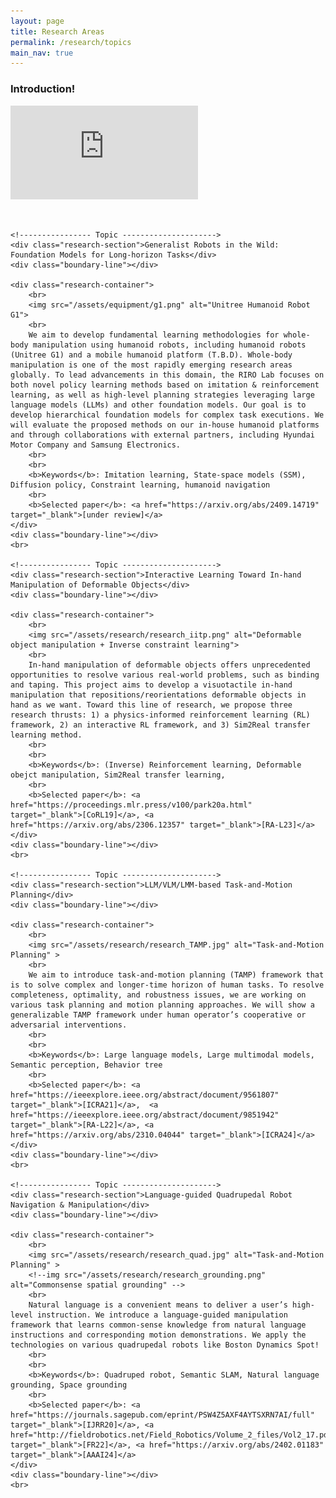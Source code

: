 ```yaml
---
layout: page
title: Research Areas
permalink: /research/topics
main_nav: true
---
```


<h3>Introduction!</h3>

<div class="video-single-container">
    <iframe src="https://www.youtube.com/embed/U--BgrBPQfI?start=37&end=86&loop=1" title="YouTube video player" frameborder="0" allow="accelerometer; autoplay; clipboard-write; encrypted-media; gyroscope; picture-in-picture; web-share" allowfullscreen align="middle" seamless></iframe>
</div>
<br>
<br>


<div class="research">

    <!---------------- Topic --------------------->
    <div class="research-section">Generalist Robots in the Wild: Foundation Models for Long-horizon Tasks</div>
    <div class="boundary-line"></div>

    <div class="research-container">
        <br>
        <img src="/assets/equipment/g1.png" alt="Unitree Humanoid Robot G1">
        <br>
        We aim to develop fundamental learning methodologies for whole-body manipulation using humanoid robots, including humanoid robots (Unitree G1) and a mobile humanoid platform (T.B.D). Whole-body manipulation is one of the most rapidly emerging research areas globally. To lead advancements in this domain, the RIRO Lab focuses on both novel policy learning methods based on imitation & reinforcement learning, as well as high-level planning strategies leveraging large language models (LLMs) and other foundation models. Our goal is to develop hierarchical foundation models for complex task executions. We will evaluate the proposed methods on our in-house humanoid platforms and through collaborations with external partners, including Hyundai Motor Company and Samsung Electronics.
        <br>
        <br>
        <b>Keywords</b>: Imitation learning, State-space models (SSM), Diffusion policy, Constraint learning, humanoid navigation
        <br>    
        <b>Selected paper</b>: <a href="https://arxiv.org/abs/2409.14719" target="_blank">[under review]</a> 
    </div>
    <div class="boundary-line"></div>
    <br>

    <!---------------- Topic --------------------->
    <div class="research-section">Interactive Learning Toward In-hand Manipulation of Deformable Objects</div>
    <div class="boundary-line"></div>

    <div class="research-container">
        <br>
        <img src="/assets/research/research_iitp.png" alt="Deformable object manipulation + Inverse constraint learning">
        <br>
        In-hand manipulation of deformable objects offers unprecedented opportunities to resolve various real-world problems, such as binding and taping. This project aims to develop a visuotactile in-hand manipulation that repositions/reorientations deformable objects in hand as we want. Toward this line of research, we propose three research thrusts: 1) a physics-informed reinforcement learning (RL) framework, 2) an interactive RL framework, and 3) Sim2Real transfer learning method.
        <br>
        <br>
        <b>Keywords</b>: (Inverse) Reinforcement learning, Deformable obejct manipulation, Sim2Real transfer learning, 
        <br>    
        <b>Selected paper</b>: <a href="https://proceedings.mlr.press/v100/park20a.html" target="_blank">[CoRL19]</a>, <a href="https://arxiv.org/abs/2306.12357" target="_blank">[RA-L23]</a> 
    </div>
    <div class="boundary-line"></div>
    <br>

    <!---------------- Topic --------------------->
    <div class="research-section">LLM/VLM/LMM-based Task-and-Motion Planning</div>
    <div class="boundary-line"></div>

    <div class="research-container">
        <br>
        <img src="/assets/research/research_TAMP.jpg" alt="Task-and-Motion Planning" >
        <br>
        We aim to introduce task-and-motion planning (TAMP) framework that is to solve complex and longer-time horizon of human tasks. To resolve completeness, optimality, and robustness issues, we are working on various task planning and motion planning approaches. We will show a generalizable TAMP framework under human operator’s cooperative or adversarial interventions.
        <br>    
        <br>
        <b>Keywords</b>: Large language models, Large multimodal models, Semantic perception, Behavior tree
        <br>        
        <b>Selected paper</b>: <a href="https://ieeexplore.ieee.org/abstract/document/9561807" target="_blank">[ICRA21]</a>,  <a href="https://ieeexplore.ieee.org/abstract/document/9851942" target="_blank">[RA-L22]</a>, <a href="https://arxiv.org/abs/2310.04044" target="_blank">[ICRA24]</a>       
    </div>
    <div class="boundary-line"></div>
    <br>

    <!---------------- Topic --------------------->
    <div class="research-section">Language-guided Quadrupedal Robot Navigation & Manipulation</div>
    <div class="boundary-line"></div>

    <div class="research-container">
        <br>
        <img src="/assets/research/research_quad.jpg" alt="Task-and-Motion Planning" >
        <!--img src="/assets/research/research_grounding.png" alt="Commonsense spatial grounding" -->
        <br>
        Natural language is a convenient means to deliver a user’s high-level instruction. We introduce a language-guided manipulation framework that learns common-sense knowledge from natural language instructions and corresponding motion demonstrations. We apply the technologies on various quadrupedal robots like Boston Dynamics Spot!
        <br>
        <br>
        <b>Keywords</b>: Quadruped robot, Semantic SLAM, Natural language grounding, Space grounding
        <br>        
        <b>Selected paper</b>: <a href="https://journals.sagepub.com/eprint/PSW4Z5AXF4AYTSXRN7AI/full" target="_blank">[IJRR20]</a>, <a href="http://fieldrobotics.net/Field_Robotics/Volume_2_files/Vol2_17.pdf" target="_blank">[FR22]</a>, <a href="https://arxiv.org/abs/2402.01183" target="_blank">[AAAI24]</a>
    </div>
    <div class="boundary-line"></div>
    <br>


</div>
